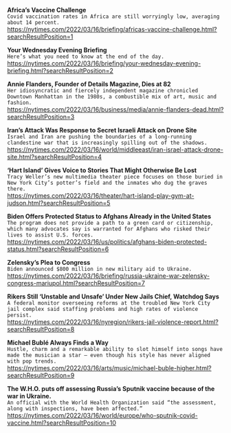 **Africa’s Vaccine Challenge**\
`Covid vaccination rates in Africa are still worryingly low, averaging about 14 percent.`\
https://nytimes.com/2022/03/16/briefing/africas-vaccine-challenge.html?searchResultPosition=1

**Your Wednesday Evening Briefing**\
`Here’s what you need to know at the end of the day.`\
https://nytimes.com/2022/03/16/briefing/your-wednesday-evening-briefing.html?searchResultPosition=2

**Annie Flanders, Founder of Details Magazine, Dies at 82**\
`Her idiosyncratic and fiercely independent magazine chronicled Downtown Manhattan in the 1980s, a combustible mix of art, music and fashion.`\
https://nytimes.com/2022/03/16/business/media/annie-flanders-dead.html?searchResultPosition=3

**Iran’s Attack Was Response to Secret Israeli Attack on Drone Site**\
`Israel and Iran are pushing the boundaries of a long-running clandestine war that is increasingly spilling out of the shadows.`\
https://nytimes.com/2022/03/16/world/middleeast/iran-israel-attack-drone-site.html?searchResultPosition=4

**‘Hart Island’ Gives Voice to Stories That Might Otherwise Be Lost**\
`Tracy Weller’s new multimedia theater piece focuses on those buried in New York City’s potter’s field and the inmates who dug the graves there.`\
https://nytimes.com/2022/03/16/theater/hart-island-play-gym-at-judson.html?searchResultPosition=5

**Biden Offers Protected Status to Afghans Already in the United States**\
`The program does not provide a path to a green card or citizenship, which many advocates say is warranted for Afghans who risked their lives to assist U.S. forces.`\
https://nytimes.com/2022/03/16/us/politics/afghans-biden-protected-status.html?searchResultPosition=6

**Zelensky’s Plea to Congress**\
`Biden announced $800 million in new military aid to Ukraine.`\
https://nytimes.com/2022/03/16/briefing/russia-ukraine-war-zelensky-congress-mariupol.html?searchResultPosition=7

**Rikers Still ‘Unstable and Unsafe’ Under New Jails Chief, Watchdog Says**\
`A federal monitor overseeing reforms at the troubled New York City jail complex said staffing problems and high rates of violence persist.`\
https://nytimes.com/2022/03/16/nyregion/rikers-jail-violence-report.html?searchResultPosition=8

**Michael Bublé Always Finds a Way**\
`Hustle, charm and a remarkable ability to slot himself into songs have made the musician a star — even though his style has never aligned with pop trends.`\
https://nytimes.com/2022/03/16/arts/music/michael-buble-higher.html?searchResultPosition=9

**The W.H.O. puts off assessing Russia’s Sputnik vaccine because of the war in Ukraine.**\
`An official with the World Health Organization said “the assessment, along with inspections, have been affected.”`\
https://nytimes.com/2022/03/16/world/europe/who-sputnik-covid-vaccine.html?searchResultPosition=10

